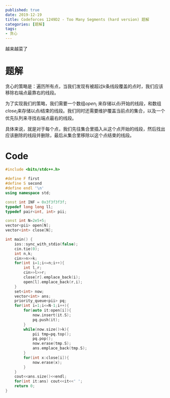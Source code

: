 ```yaml
---
published: true
date: 2019-12-19
title: Codeforces 1249D2 - Too Many Segments (hard version) 题解
categories: [题解]
tags: 
- 贪心
---
```

越来越菜了


# 题解

贪心的策略是：遍历所有点，当我们发现有被超过$k$条线段覆盖的点时，我们应该移除右端点最靠右的线段。

为了实现我们的策略，我们需要一个数组$open_i$ 来存储以点$i$开始的线段，和数组$close_i$来存储以点$i$结束的线段。我们同时还需要维护覆盖当前点的集合，以及一个优先队列来寻找右端点最右的线段。

具体来说，就是对于每个点，我们先往集合里插入从这个点开始的线段，然后找出应该删除的线段并删除，最后从集合里移除以这个点结束的线段。

# Code
```cpp
#include <bits/stdc++.h>

#define F first
#define S second
#define endl '\n'
using namespace std;

const int INF = 0x3f3f3f3f;
typedef long long ll;
typedef pair<int, int> pii;

const int N=2e5+5;
vector<pii> open[N];
vector<int> close[N];

int main() {
    ios::sync_with_stdio(false);
    cin.tie(0);
    int n,k;
    cin>>n>>k;
    for(int i=1;i<=n;i++){
        int l,r;
        cin>>l>>r;
        close[r].emplace_back(i);
        open[l].emplace_back(r,i);
    }
    set<int> now;
    vector<int> ans;
    priority_queue<pii> pq;
    for(int i=1;i<=N-1;i++){
        for(auto it:open[i]){
            now.insert(it.S);
            pq.push(it);
        }
        while(now.size()>k){
            pii tmp=pq.top();
            pq.pop();
            now.erase(tmp.S);
            ans.emplace_back(tmp.S);
        }
        for(int x:close[i]){
            now.erase(x);
        }
    }
    cout<<ans.size()<<endl;
    for(int it:ans) cout<<it<<' ';
    return 0;
}
```
